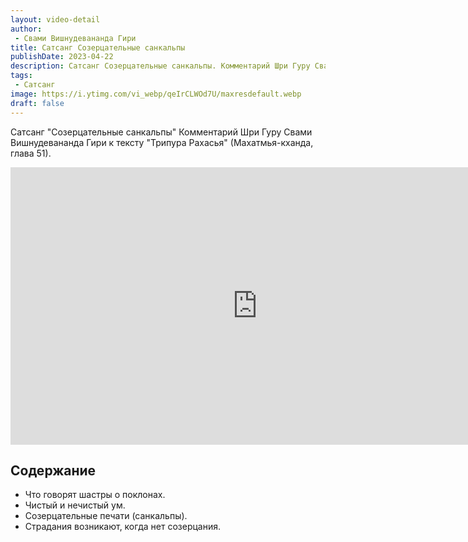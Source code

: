 ```yaml
---
layout: video-detail
author:
 - Свами Вишнудевананда Гири
title: Сатсанг Созерцательные санкальпы
publishDate: 2023-04-22
description: Сатсанг Созерцательные санкальпы. Комментарий Шри Гуру Свами Вишнудевананда Гири к тексту "Трипура Рахасья" (Махатмья-кханда, глава 51).
tags: 
 - Сатсанг
image: https://i.ytimg.com/vi_webp/qeIrCLWOd7U/maxresdefault.webp
draft: false
---
```


 Сатсанг "Созерцательные санкальпы"
Комментарий Шри Гуру Свами Вишнудевананда Гири к тексту "Трипура Рахасья" (Махатмья-кханда, глава 51).

<iframe width="790" height="444" src="https://www.youtube.com/embed/qeIrCLWOd7U" frameborder="0" allowfullscreen=""></iframe> 

## Содержание

- Что говорят шастры о поклонах.
- Чистый и нечистый ум.
- Созерцательные печати (санкальпы).
- Страдания возникают, когда нет созерцания.